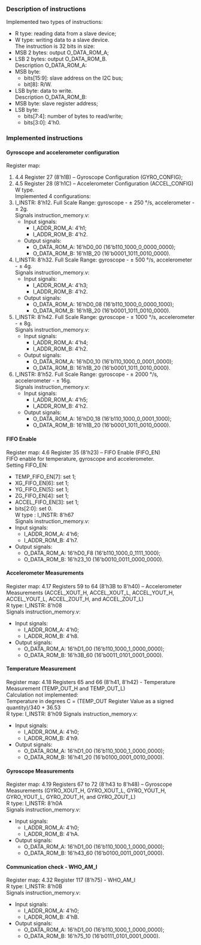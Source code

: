 ### Description of instructions
Implemented two types of instructions:
- R type: reading data from a slave device;
- W type: writing data to a slave device.  
The instruction is 32 bits in size:
- MSB 2 bytes: output O_DATA_ROM_A;
- LSB 2 bytes: output O_DATA_ROM_B.  
Description O_DATA_ROM_A:
- MSB byte:
    - bits[15:9]: slave address on the I2C bus;
    - bit[8]: R/W.
- LSB byte: data to write.  
Description O_DATA_ROM_B:
- MSB byte: slave register address;
- LSB byte:
    - bits[7:4]: number of bytes to read/write;
    - bits[3:0]: 4'h0.
### Implemented instructions

#### Gyroscope and accelerometer configuration
Register map: 
1. 4.4 Register 27 (8'h1B) – Gyroscope Configuration (GYRO_CONFIG);
2. 4.5 Register 28 (8'h1C) – Accelerometer Configuration (ACCEL_CONFIG)  
W type.  
Implemented 4 configurations:
1. I_INSTR: 8'h12. Full Scale Range: gyroscope - ± 250 °/s, accelerometer - ± 2g.  
    Signals instruction_memory.v:
    - Input signals:
        - I_ADDR_ROM_A: 4'h1;
        - I_ADDR_ROM_B: 4'h2.
    - Output signals:
        - O_DATA_ROM_A: 16'hD0_00 (16'b110_1000_0_0000_0000);
        - O_DATA_ROM_B: 16'h1B_20 (16'b0001_1011_0010_0000).
2. I_INSTR: 8'h32. Full Scale Range: gyroscope - ± 500 °/s, accelerometer - ± 4g.  
    Signals instruction_memory.v:
    - Input signals:
        - I_ADDR_ROM_A: 4'h3;
        - I_ADDR_ROM_B: 4'h2.
    - Output signals:
        - O_DATA_ROM_A: 16'hD0_08 (16'b110_1000_0_0000_1000);
        - O_DATA_ROM_B: 16'h1B_20 (16'b0001_1011_0010_0000). 
3. I_INSTR: 8'h42. Full Scale Range: gyroscope - ± 1000 °/s, accelerometer - ± 8g.  
    Signals instruction_memory.v:
    - Input signals:
        - I_ADDR_ROM_A: 4'h4;
        - I_ADDR_ROM_B: 4'h2.
    - Output signals:
        - O_DATA_ROM_A: 16'hD0_10 (16'b110_1000_0_0001_0000);
        - O_DATA_ROM_B: 16'h1B_20 (16'b0001_1011_0010_0000).   
4. I_INSTR: 8'h52. Full Scale Range: gyroscope - ± 2000 °/s, accelerometer - ± 16g.  
    Signals instruction_memory.v:
    - Input signals:
        - I_ADDR_ROM_A: 4'h5;
        - I_ADDR_ROM_B: 4'h2.
    - Output signals:
        - O_DATA_ROM_A: 16'hD0_18 (16'b110_1000_0_0001_1000);
        - O_DATA_ROM_B: 16'h1B_20 (16'b0001_1011_0010_0000).
#### FIFO Enable
Register map: 4.6 Register 35 (8'h23) – FIFO Enable (FIFO_EN)  
FIFO enable for temperature, gyroscope and accelerometer.  
Setting FIFO_EN:
- TEMP_FIFO_EN[7]: set 1;
- XG_FIFO_EN[6]: set 1;
- YG_FIFO_EN[5]: set 1;
- ZG_FIFO_EN[4]: set 1;
- ACCEL_FIFO_EN[3]: set 1;
- bits[2:0]: set 0.  
W type : I_INSTR: 8'h67  
Signals instruction_memory.v:
- Input signals:
    - I_ADDR_ROM_A: 4'h6;
    - I_ADDR_ROM_B: 4'h7.
- Output signals:
    - O_DATA_ROM_A: 16'hD0_F8 (16'b110_1000_0_1111_1000);
    - O_DATA_ROM_B: 16'h23_10 (16'b0010_0011_0000_0000).
#### Accelerometer Measurements
Register map: 4.17 Registers 59 to 64 (8'h3B to 8'h40) – Accelerometer Measurements (ACCEL_XOUT_H, ACCEL_XOUT_L, ACCEL_YOUT_H, ACCEL_YOUT_L, ACCEL_ZOUT_H, and ACCEL_ZOUT_L)  
R type: I_INSTR: 8'h08  
Signals instruction_memory.v:
- Input signals:
    - I_ADDR_ROM_A: 4'h0;
    - I_ADDR_ROM_B: 4'h8.
- Output signals:
    - O_DATA_ROM_A: 16'hD1_00 (16'b110_1000_1_0000_0000);
    - O_DATA_ROM_B: 16'h3B_60 (16'b0011_0101_0001_0000). 
#### Temperature Measurement
Register map: 4.18 Registers 65 and 66 (8'h41, 8'h42) - Temperature Measurement (TEMP_OUT_H and TEMP_OUT_L)  
    Calculation not implemented:  
    Temperature in degrees C = (TEMP_OUT Register Value as a signed quantity)/340 + 36.53  
R type: I_INSTR: 8'h09 
Signals instruction_memory.v:
- Input signals:
    - I_ADDR_ROM_A: 4'h0;
    - I_ADDR_ROM_B: 4'h9.
- Output signals:
    - O_DATA_ROM_A: 16'hD1_00 (16'b110_1000_1_0000_0000);
    - O_DATA_ROM_B: 16'h41_20 (16'b0100_0001_0010_0000).    
#### Gyroscope Measurements
Register map: 4.19 Registers 67 to 72 (8'h43 to 8'h48) – Gyroscope Measurements (GYRO_XOUT_H, GYRO_XOUT_L, GYRO_YOUT_H, GYRO_YOUT_L, GYRO_ZOUT_H, and GYRO_ZOUT_L)  
R type: I_INSTR: 8'h0A  
Signals instruction_memory.v:
- Input signals:
    - I_ADDR_ROM_A: 4'h0;
    - I_ADDR_ROM_B: 4'hA.
- Output signals:
    - O_DATA_ROM_A: 16'hD1_00 (16'b110_1000_1_0000_0000);
    - O_DATA_ROM_B: 16'h43_60 (16'b0100_0011_0001_0000). 
#### Communication check  - WHO_AM_I
Register map: 4.32 Register 117 (8'h75) - WHO_AM_I  
R type: I_INSTR: 8'h0B  
Signals instruction_memory.v:
- Input signals:
    - I_ADDR_ROM_A: 4'h0;
    - I_ADDR_ROM_B: 4'hB.
- Output signals:
    - O_DATA_ROM_A: 16'hD1_00 (16'b110_1000_1_0000_0000);
    - O_DATA_ROM_B: 16'h75_10 (16'b0111_0101_0001_0000).